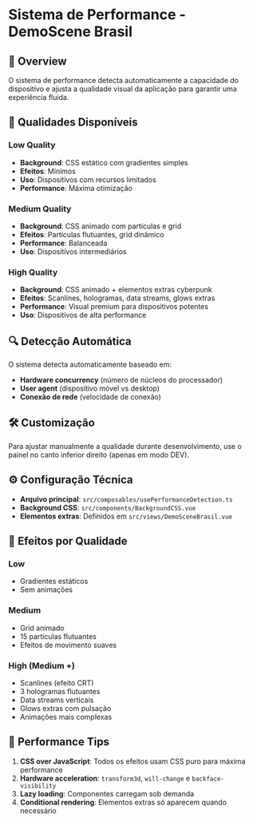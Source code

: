 # Sistema de Performance - DemoScene Brasil

## 🚀 Overview

O sistema de performance detecta automaticamente a capacidade do dispositivo e ajusta a qualidade visual da aplicação para garantir uma experiência fluida.

## 📱 Qualidades Disponíveis

### Low Quality
- **Background**: CSS estático com gradientes simples
- **Efeitos**: Mínimos
- **Uso**: Dispositivos com recursos limitados
- **Performance**: Máxima otimização

### Medium Quality  
- **Background**: CSS animado com partículas e grid
- **Efeitos**: Partículas flutuantes, grid dinâmico
- **Performance**: Balanceada
- **Uso**: Dispositivos intermediários

### High Quality
- **Background**: CSS animado + elementos extras cyberpunk
- **Efeitos**: Scanlines, hologramas, data streams, glows extras
- **Performance**: Visual premium para dispositivos potentes
- **Uso**: Dispositivos de alta performance

## 🔍 Detecção Automática

O sistema detecta automaticamente baseado em:
- **Hardware concurrency** (número de núcleos do processador)
- **User agent** (dispositivo móvel vs desktop)
- **Conexão de rede** (velocidade de conexão)

## 🛠️ Customização

Para ajustar manualmente a qualidade durante desenvolvimento, use o painel no canto inferior direito (apenas em modo DEV).

## ⚙️ Configuração Técnica

- **Arquivo principal**: `src/composables/usePerformanceDetection.ts`
- **Background CSS**: `src/components/BackgroundCSS.vue`
- **Elementos extras**: Definidos em `src/views/DemoSceneBrasil.vue`

## 🎨 Efeitos por Qualidade

### Low
- Gradientes estáticos
- Sem animações

### Medium
- Grid animado
- 15 partículas flutuantes
- Efeitos de movimento suaves

### High (Medium +)
- Scanlines (efeito CRT)
- 3 hologramas flutuantes
- Data streams verticais
- Glows extras com pulsação
- Animações mais complexas

## 🔧 Performance Tips

1. **CSS over JavaScript**: Todos os efeitos usam CSS puro para máxima performance
2. **Hardware acceleration**: `transform3d`, `will-change` e `backface-visibility`
3. **Lazy loading**: Componentes carregam sob demanda
4. **Conditional rendering**: Elementos extras só aparecem quando necessário